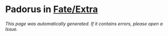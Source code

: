 # Padorus in [Fate/Extra](https://myanimelist.net/manga/23568/Fate_Extra)

###### This page was automatically generated. If it contains errors, please open a Issue.
